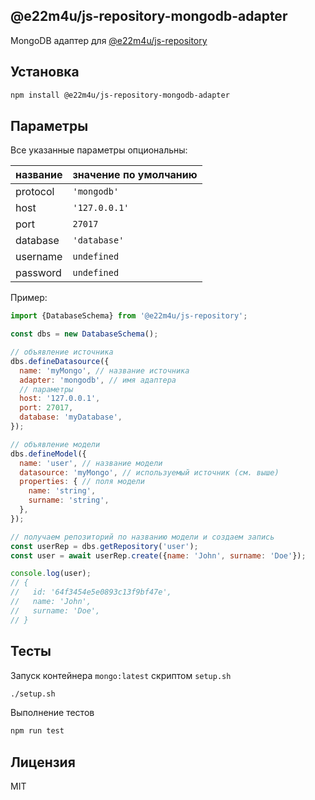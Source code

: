 ## @e22m4u/js-repository-mongodb-adapter

MongoDB адаптер для [@e22m4u/js-repository](https://www.npmjs.com/package/@e22m4u/js-repository)  

## Установка

```bash
npm install @e22m4u/js-repository-mongodb-adapter
```

## Параметры

Все указанные параметры опциональны:

| название | значение по умолчанию |
|----------|-----------------------|
| protocol | `'mongodb'`           |
| host     | `'127.0.0.1'`         |
| port     | `27017`               |
| database | `'database'`          |
| username | `undefined`           |
| password | `undefined`           |

Пример:

```js
import {DatabaseSchema} from '@e22m4u/js-repository';

const dbs = new DatabaseSchema();

// объявление источника
dbs.defineDatasource({
  name: 'myMongo', // название источника
  adapter: 'mongodb', // имя адаптера
  // параметры
  host: '127.0.0.1',
  port: 27017,
  database: 'myDatabase',
});

// объявление модели
dbs.defineModel({
  name: 'user', // название модели
  datasource: 'myMongo', // используемый источник (см. выше)
  properties: { // поля модели
    name: 'string',
    surname: 'string',
  },
});

// получаем репозиторий по названию модели и создаем запись
const userRep = dbs.getRepository('user');
const user = await userRep.create({name: 'John', surname: 'Doe'});

console.log(user);
// {
//   id: '64f3454e5e0893c13f9bf47e',
//   name: 'John',
//   surname: 'Doe',
// }
```

## Тесты

Запуск контейнера `mongo:latest` скриптом `setup.sh`

```bash
./setup.sh
```

Выполнение тестов

```bash
npm run test
```

## Лицензия

MIT
